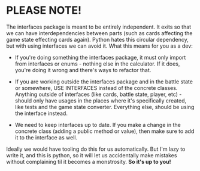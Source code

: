 # PLEASE NOTE! #

The interfaces package is meant to be entirely independent. It exits so that we can have interdependencies between
parts (such as cards affecting the game state effecting cards again). Python hates this circular dependency, but with
using interfaces we can avoid it. What this means for you as a dev:

- If you're doing something the interfaces package, it must only import from interfaces or enums - nothing else in the
  calculator. If it does, you're doing it wrong and there's ways to refactor that.

- If you are working outside the interfaces package and in the battle state or somewhere, USE INTERFACES instead of the
  concrete classes. Anything outside of interfaces (like cards, battle state, player, etc) - should only have usages in
  the places where it's specifically created, like tests and the game state converter. Everything else, should be using
  the interface instead.

- We need to keep interfaces up to date. If you make a change in the concrete class (adding a public method or value),
  then make sure to add it to the interface as well.

Ideally we would have tooling do this for us automatically. But I'm lazy to write it, and this is python, so it will let
us accidentally make mistakes without complaining til it becomes a monstrosity. **So it's up to you!**
